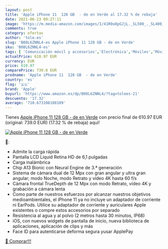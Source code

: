 ```yaml
---
layout: post
title: 'Apple iPhone 11  128 GB  - de en Verde al 17.32 % de rebaja'
date: 2021-06-23 09:27:11
image: 'https://m.media-amazon.com/images/I/41R0o8pGJjL._SL500_._SL400_.jpg'
comments: true
category: ofertas
author: 'tole.es'
slug: 'B08L6ZNNL4-es Apple iPhone 11 128 GB - de en Verde'
sku: 'B08L6ZNNL4-es'
tags: [ 'Comunicación móvil y accesorios','Electrónica','Móviles','Móviles y smartphones libres','apple','iphone', ]
actualPrice: 610.97 EUR
currency: EUR
price: 610.97
comparePrice: 739.0 EUR
prodname: 'Apple iPhone 11  128 GB  - de en Verde'
country: 'es'
flag: '🇪🇸'
brand: 'Apple'
buyurl: 'https://www.amazon.es/dp/B08L6ZNNL4/?tag=tolees-21'
descuento: '17.32'
average: '710.673108108109'
---
```


Tienes [Apple iPhone 11  128 GB  - de en Verde](https://www.amazon.es/dp/B08L6ZNNL4/?tag=tolees-21) con precio final de  610.97 EUR (original: 739.0 EUR) (17.32 %  de rebaja) aqui!

[![Apple iPhone 11  128 GB  - de en Verde](https://m.media-amazon.com/images/I/41R0o8pGJjL._SL500_._SL400_.jpg)](https://www.amazon.es/dp/B08L6ZNNL4/?tag=tolees-21)

🔎:

- Admite la carga rápida
- Pantalla LCD Liquid Retina HD de 6,1 pulgadas
- Carga inalámbrica
- Chip A13 Bionic con Neural Engine de 3.ª generación
- Sistema de cámara dual de 12 Mpx con gran angular y ultra gran angular; modo Noche, modo Retrato y vídeo 4K hasta 60 f/s
- Cámara frontal TrueDepth de 12 Mpx con modo Retrato, vídeo 4K y grabación a cámara lenta
- Como parte de nuestros esfuerzos por alcanzar nuestros objetivos medioambientales, el iPhone 11 ya no incluye un adaptador de corriente ni EarPods. Utilice su adaptador de corriente y auriculares Apple existentes o compre estos accesorios por separado
- Resistencia al agua y al polvo (2 metros hasta 30 minutos, IP68)
- iOS, con nuevos widgets de pantalla de inicio, nueva biblioteca de aplicaciones, aplicación de clips y más
- Face ID para autenticarse deforma segura yusar ApplePay

[🛒 Comprar!!!](https://www.amazon.es/dp/B08L6ZNNL4/?tag=tolees-21)
